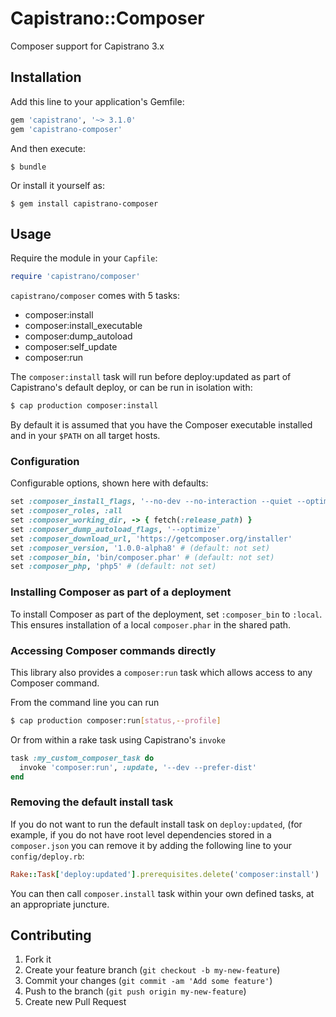 # Capistrano::Composer

Composer support for Capistrano 3.x

## Installation

Add this line to your application's Gemfile:

```ruby
gem 'capistrano', '~> 3.1.0'
gem 'capistrano-composer'
```

And then execute:

    $ bundle

Or install it yourself as:

    $ gem install capistrano-composer

## Usage

Require the module in your `Capfile`:

```ruby
require 'capistrano/composer'
```

`capistrano/composer` comes with 5 tasks:

* composer:install
* composer:install_executable
* composer:dump_autoload
* composer:self_update
* composer:run

The `composer:install` task will run before deploy:updated as part of
Capistrano's default deploy, or can be run in isolation with:

```bash
$ cap production composer:install
```

By default it is assumed that you have the Composer executable installed and in your
`$PATH` on all target hosts.

### Configuration

Configurable options, shown here with defaults:

```ruby
set :composer_install_flags, '--no-dev --no-interaction --quiet --optimize-autoloader'
set :composer_roles, :all
set :composer_working_dir, -> { fetch(:release_path) }
set :composer_dump_autoload_flags, '--optimize'
set :composer_download_url, 'https://getcomposer.org/installer'
set :composer_version, '1.0.0-alpha8' # (default: not set)
set :composer_bin, 'bin/composer.phar' # (default: not set)
set :composer_php, 'php5' # (default: not set)
```

### Installing Composer as part of a deployment

To install Composer as part of the deployment, set `:composer_bin` to `:local`.
This ensures installation of a local `composer.phar` in the shared path.

### Accessing Composer commands directly

This library also provides a `composer:run` task which allows access to any
Composer command.

From the command line you can run

```bash
$ cap production composer:run[status,--profile]
```

Or from within a rake task using Capistrano's `invoke`

```ruby
task :my_custom_composer_task do
  invoke 'composer:run', :update, '--dev --prefer-dist'
end
```

### Removing the default install task

If you do not want to run the default install task on `deploy:updated`, (for 
example, if you do not have root level dependencies stored in a `composer.json`
you can remove it by adding the following line to your `config/deploy.rb`:

```ruby
Rake::Task['deploy:updated'].prerequisites.delete('composer:install')
```

You can then call `composer.install` task within your own defined tasks, at an 
appropriate juncture.

## Contributing

1. Fork it
2. Create your feature branch (`git checkout -b my-new-feature`)
3. Commit your changes (`git commit -am 'Add some feature'`)
4. Push to the branch (`git push origin my-new-feature`)
5. Create new Pull Request
